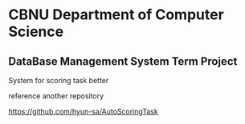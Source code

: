 # CBNU Department of Computer Science 
## DataBase Management System Term Project
System for scoring task better


reference another repository

https://github.com/hyun-sa/AutoScoringTask
